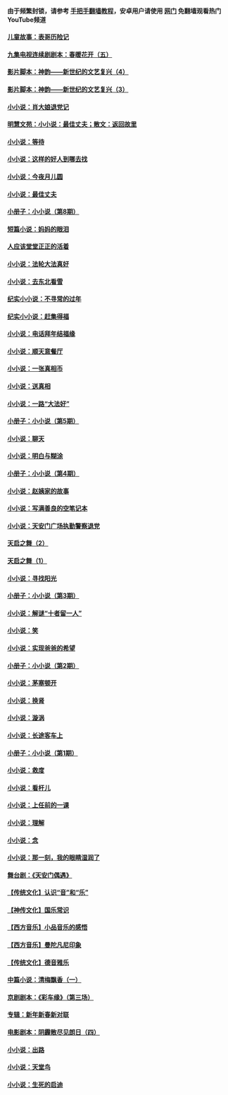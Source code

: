 #### 由于频繁封锁，请参考 [手把手翻墙教程](https://github.com/gfw-breaker/guides/wiki/)，安卓用户请使用 [网门](https://github.com/gfw-breaker/nogfw/blob/master/dl.md?t=05282100) 免翻墙观看热门YouTube频道 

#### [儿童故事：表哥历险记](../pages/328/383535.md?t=05282100) 

#### [九集电视连续剧剧本：春暖花开（五）](../pages/328/275919.md?t=05282100) 

#### [影片脚本：神韵——新世纪的文艺复兴（4）](../pages/328/266089.md?t=05282100) 

#### [影片脚本：神韵——新世纪的文艺复兴（3）](../pages/328/266087.md?t=05282100) 

#### [小小说：肖大娘退党记](../pages/328/239807.md?t=05282100) 

#### [明慧文苑：小小说：最佳丈夫；散文：返回故里](../pages/328/3439.md?t=05282100) 

#### [小小说：等待](../pages/328/223927.md?t=05282100) 

#### [小小说：这样的好人到哪去找](../pages/328/209396.md?t=05282100) 

#### [小小说：今夜月儿圆](../pages/328/193588.md?t=05282100) 

#### [小小说：最佳丈夫](../pages/328/190938.md?t=05282100) 

#### [小册子：小小说（第8期）](../pages/328/188202.md?t=05282100) 

#### [短篇小说：妈妈的眼泪](../pages/328/187712.md?t=05282100) 

#### [人应该堂堂正正的活着](../pages/328/182430.md?t=05282100) 

#### [小小说：法轮大法真好](../pages/328/174669.md?t=05282100) 

#### [小小说：去东北看雪](../pages/328/173882.md?t=05282100) 

#### [纪实小小说：不寻常的过年](../pages/328/173187.md?t=05282100) 

#### [纪实小小说：赶集得福](../pages/328/172652.md?t=05282100) 

#### [小小说：电话拜年结福缘](../pages/328/172533.md?t=05282100) 

#### [小小说：顺天意餐厅](../pages/328/170182.md?t=05282100) 

#### [小小说：一张真相币](../pages/328/169410.md?t=05282100) 

#### [小小说：送真相](../pages/328/166713.md?t=05282100) 

#### [小小说：一路“大法好”](../pages/328/162016.md?t=05282100) 

#### [小册子：小小说（第5期）](../pages/328/161131.md?t=05282100) 

#### [小小说：聊天](../pages/328/159640.md?t=05282100) 

#### [小小说：明白与糊涂](../pages/328/158101.md?t=05282100) 

#### [小册子：小小说（第4期）](../pages/328/158006.md?t=05282100) 

#### [小小说：赵姨家的故事](../pages/328/157843.md?t=05282100) 

#### [小小说：写满善良的空笔记本](../pages/328/157382.md?t=05282100) 

#### [小小说：天安门广场执勤警察退党](../pages/328/156982.md?t=05282100) 

#### [天启之舞（2）](../pages/328/153440.md?t=05282100) 

#### [天启之舞（1）](../pages/328/153439.md?t=05282100) 

#### [小小说：寻找阳光](../pages/328/153065.md?t=05282100) 

#### [小册子：小小说（第3期）](../pages/328/151715.md?t=05282100) 

#### [小小说：解谜“十者留一人”](../pages/328/148967.md?t=05282100) 

#### [小小说：笑](../pages/328/148905.md?t=05282100) 

#### [小小说：实现爸爸的希望](../pages/328/148096.md?t=05282100) 

#### [小册子：小小说（第2期）](../pages/328/147214.md?t=05282100) 

#### [小小说：茅塞顿开](../pages/328/147030.md?t=05282100) 

#### [小小说：换肾](../pages/328/146770.md?t=05282100) 

#### [小小说：漩涡](../pages/328/146683.md?t=05282100) 

#### [小小说：长途客车上](../pages/328/145076.md?t=05282100) 

#### [小册子：小小说（第1期）](../pages/328/143963.md?t=05282100) 

#### [小小说：救度](../pages/328/143927.md?t=05282100) 

#### [小小说：看杆儿](../pages/328/142137.md?t=05282100) 

#### [小小说：上任前的一课](../pages/328/140808.md?t=05282100) 

#### [小小说：理解](../pages/328/140476.md?t=05282100) 

#### [小小说：念](../pages/328/139513.md?t=05282100) 

#### [小小说：那一刻，我的眼睛湿润了](../pages/328/138476.md?t=05282100) 

#### [舞台剧：《天安门偶遇》](../pages/328/117155.md?t=05282100) 

#### [【传统文化】认识“音”和“乐”](../pages/328/108667.md?t=05282100) 

#### [【神传文化】国乐常识](../pages/328/104225.md?t=05282100) 

#### [【西方音乐】小品音乐的感悟](../pages/328/102924.md?t=05282100) 

#### [【西方音乐】曼陀凡尼印象](../pages/328/102922.md?t=05282100) 

#### [【传统文化】德音雅乐](../pages/328/102923.md?t=05282100) 

#### [中篇小说：清梅飘香（一）](../pages/328/101058.md?t=05282100) 

#### [京剧剧本：《彩车缘》（第三场）](../pages/328/96434.md?t=05282100) 

#### [专辑：新年新春新对联](../pages/328/94991.md?t=05282100) 

#### [电影剧本：阴霾散尽见朗日（四）](../pages/328/87081.md?t=05282100) 

#### [小小说：出路](../pages/328/84848.md?t=05282100) 

#### [小小说：天堂鸟](../pages/328/83084.md?t=05282100) 

#### [小小说：生死的启迪](../pages/328/70977.md?t=05282100) 

